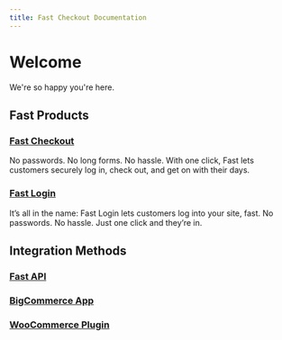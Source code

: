 ```yaml
---
title: Fast Checkout Documentation
---
```


# Welcome

We're so happy you're here.

## Fast Products

### [Fast Checkout](/developer-portal/fast-checkout/)

No passwords. No long forms. No hassle. With one click, Fast lets customers securely log in, check out, and get on with their days.

### [Fast Login](/developer-portal/fast-login/)

It’s all in the name: Fast Login lets customers log into your site, fast. No passwords. No hassle. Just one click and they’re in.

## Integration Methods

### [Fast API](/developer-portal/fast-api/)

### [BigCommerce App](/developer-portal/bigcommerce)

### [WooCommerce Plugin](/developer-portal/woocommerce/)

